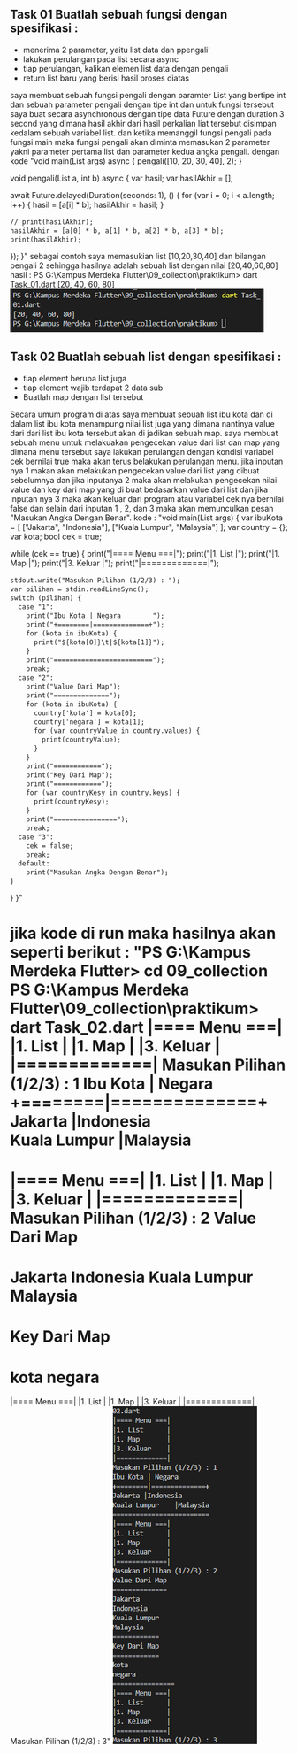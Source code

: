 ## Task 01 Buatlah sebuah fungsi dengan spesifikasi :
- menerima 2 parameter, yaitu list data dan ppengali'
- lakukan perulangan pada list secara async
- tiap perulangan, kalikan elemen list data dengan pengali
- return list baru yang berisi hasil proses diatas

saya membuat sebuah fungsi pengali dengan paramter List yang bertipe int dan sebuah parameter pengali dengan tipe int dan untuk fungsi tersebut saya buat secara asynchronous dengan tipe data Future dengan duration 3 second yang dimana hasil akhir dari hasil perkalian liat tersebut disimpan kedalam sebuah variabel list. dan ketika memanggil fungsi pengali pada fungsi main maka fungsi pengali akan diminta memasukan 2 parameter yakni parameter pertama list dan parameter kedua angka pengali. dengan kode "void main(List<String> args) async {
  pengali([10, 20, 30, 40], 2);
}

void pengali(List<int> a, int b) async {
  var hasil;
  var hasilAkhir = [];

  await Future.delayed(Duration(seconds: 1), () {
    for (var i = 0; i < a.length; i++) {
      hasil = [a[i] * b];
      hasilAkhir = hasil;
    }

    // print(hasilAkhir);
    hasilAkhir = [a[0] * b, a[1] * b, a[2] * b, a[3] * b];
    print(hasilAkhir);
  });
}"
sebagai contoh saya memasukian list [10,20,30,40] dan bilangan pengali 2 sehingga hasilnya adalah sebuah list dengan nilai [20,40,60,80] hasil :
 PS G:\Kampus Merdeka Flutter\09_collection\praktikum> dart Task_01.dart
[20, 40, 60, 80]
![Task1](../Screenshots/Task1.png)

## Task 02 Buatlah sebuah list dengan spesifikasi :
- tiap element berupa list juga
- tiap element wajib terdapat 2 data sub
- Buatlah map dengan list tersebut 

Secara umum program di atas saya membuat sebuah list ibu kota dan di dalam list ibu kota menampung nilai list juga yang dimana nantinya value dari dari list ibu kota tersebut akan di jadikan sebuah map. saya membuat sebuah menu untuk melakuakan pengecekan value dari list dan map yang dimana menu tersebut saya lakukan perulangan dengan kondisi variabel cek bernilai true maka akan terus belakukan perulangan menu. jika inputan nya 1 makan akan melakukan pengecekan value dari list yang dibuat sebelumnya dan jika inputanya 2 maka akan melakukan pengecekan nilai value dan key dari map yang di buat bedasarkan value dari list dan jika inputan nya 3 maka akan keluar dari program atau variabel cek nya bernilai false dan selain dari inputan 1 , 2, dan 3 maka akan memunculkan pesan "Masukan Angka Dengan Benar".
kode : "void main(List<String> args) {
  var ibuKota = [
    ["Jakarta", "Indonesia"],
    ["Kuala Lumpur", "Malaysia"]
  ];
  var country = {};
  var kota;
  bool cek = true;

  while (cek == true) {
    print("|==== Menu ===|");
    print("|1. List      |");
    print("|1. Map       |");
    print("|3. Keluar    |");
    print("|=============|");

    stdout.write("Masukan Pilihan (1/2/3) : ");
    var pilihan = stdin.readLineSync();
    switch (pilihan) {
      case "1":
        print("Ibu Kota | Negara        ");
        print("+========|==============+");
        for (kota in ibuKota) {
          print("${kota[0]}\t|${kota[1]}");
        }
        print("=========================");
        break;
      case "2":
        print("Value Dari Map");
        print("==============");
        for (kota in ibuKota) {
          country['kota'] = kota[0];
          country['negara'] = kota[1];
          for (var countryValue in country.values) {
            print(countryValue);
          }
        }
        print("============");
        print("Key Dari Map");
        print("============");
        for (var countryKesy in country.keys) {
          print(countryKesy);
        }
        print("================");
        break;
      case "3":
        cek = false;
        break;
      default:
        print("Masukan Angka Dengan Benar");
    }
  }
}"

jika kode di run maka hasilnya akan seperti berikut : 
"PS G:\Kampus Merdeka Flutter> cd 09_collection
PS G:\Kampus Merdeka Flutter\09_collection\praktikum> dart Task_02.dart
|==== Menu ===|
|1. List      |
|1. Map       |
|3. Keluar    |
|=============|
Masukan Pilihan (1/2/3) : 1
Ibu Kota | Negara        
+========|==============+
Jakarta |Indonesia       
Kuala Lumpur    |Malaysia
=========================
|==== Menu ===|
|1. List      |
|1. Map       |
|3. Keluar    |
|=============|
Masukan Pilihan (1/2/3) : 2
Value Dari Map
==============
Jakarta
Indonesia
Kuala Lumpur
Malaysia
============
Key Dari Map
============
kota
negara
================
|==== Menu ===|
|1. List      |
|1. Map       |
|3. Keluar    |
|=============|
Masukan Pilihan (1/2/3) : 3"
![Task2](../Screenshots/Task2.png)